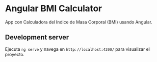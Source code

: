# Angular BMI Calculator

App con Calculadora del Indice de Masa Corporal (BMI) usando Angular. 

## Development server

Ejecuta `ng serve` y navega en `http://localhost:4200/` para visualizar el proyecto.
